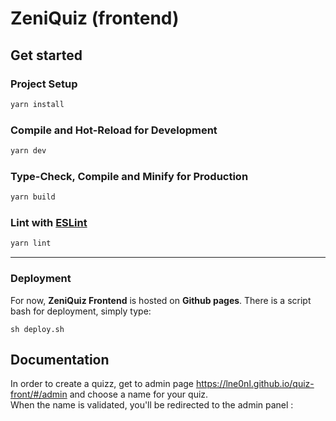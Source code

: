 # ZeniQuiz (frontend)
## Get started

### Project Setup

```sh
yarn install
```

### Compile and Hot-Reload for Development

```sh
yarn dev
```

### Type-Check, Compile and Minify for Production

```sh
yarn build
```

### Lint with [ESLint](https://eslint.org/)

```sh
yarn lint
```
___

### Deployment
For now, **ZeniQuiz Frontend** is hosted on **Github pages**. There is a script bash for deployment, simply type:
```
sh deploy.sh
```
## Documentation
In order to create a quizz, get to admin page https://lne0nl.github.io/quiz-front/#/admin and choose a name for your quiz.  
When the name is validated, you'll be redirected to the admin panel :
